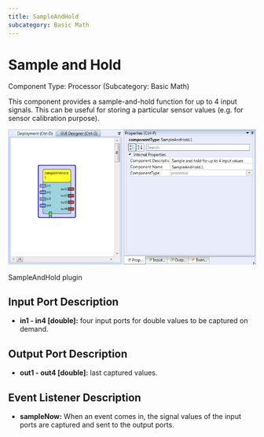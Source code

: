 ```yaml
---
title: SampleAndHold
subcategory: Basic Math
---
```


# Sample and Hold

Component Type: Processor (Subcategory: Basic Math)

This component provides a sample-and-hold function for up to 4 input signals. This can be useful for storing a particular sensor values (e.g. for sensor calibration purpose).

![Screenshot: SampleAndHold plugin](./img/sampleandhold.jpg "Screenshot: SampleAndHold plugin")

SampleAndHold plugin

## Input Port Description

- **in1 - in4 \[double\]:** four input ports for double values to be captured on demand.

## Output Port Description

- **out1 - out4 \[double\]:** last captured values.

## Event Listener Description

- **sampleNow:** When an event comes in, the signal values of the input ports are captured and sent to the output ports.
